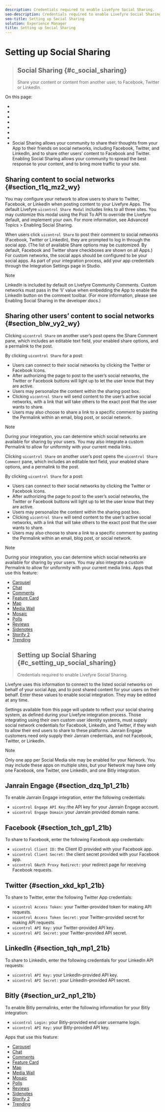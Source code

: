 ```yaml
---
description: Credentials required to enable Livefyre Social Sharing.
seo-description: Credentials required to enable Livefyre Social Sharing.
seo-title: Setting up Social Sharing
solution: Experience Manager
title: Setting up Social Sharing
---
```


# Setting up Social Sharing


>## Social Sharing {#c_social_sharing}
>Share your content or content from another user, to Facebook, Twitter or LinkedIn.

On this page:

* [](#c_social_sharing/section_t1q_mz2_wy)
* [](#c_social_sharing/section_blw_vy2_wy)
* [](#c_setting_up_social_sharing)
* [](#c_setting_up_social_sharing/section_dzq_1p1_21b)
* [](#c_setting_up_social_sharing/section_tch_gp1_21b)
* [](#c_setting_up_social_sharing/section_xkd_kp1_21b)
* [](#c_setting_up_social_sharing/section_tqh_mp1_21b)
* [](#c_setting_up_social_sharing/section_ur2_np1_21b)
Social Sharing allows your community to share their thoughts from your App to their friends on social networks, including Facebook, Twitter, and LinkedIn, and to share other users’ content to Facebook and Twitter. Enabling Social Sharing allows your community to spread the best response to your content, and to bring more traffic to your site.

## Sharing content to social networks {#section_t1q_mz2_wy}

You may configure your network to allow users to share to Twitter, Facebook, or LinkedIn when posting content to your Livefyre Apps. The default Livefyre `uicontrol Share Modal` includes links to all three sites. You may customize this modal using the Post To API to override the Livefyre default, and implement your own. For more information, see Advanced Topics &gt; Enabling Social Sharing.

When users click `uicontrol Share` to post their comment to social networks (Facebook, Twitter or LinkedIn), they are prompted to log in through the social app. (The list of available Share options may be customized. By default, Facebook and Twitter share checkboxes are shown on all Apps.) For custom networks, the social apps should be configured to be your social apps. As part of your integration process, add your app credentials through the Integration Settings page in Studio.

>[!NOTE]
>
>LinkedIn is included by default on Livefyre Community Comments. Custom networks must pass in the ‘li’ value when embedding the App to enable the LinkedIn button on the comment toolbar. (For more information, please see Enabling Social Sharing in the developer docs.)
## Sharing other users’ content to social networks {#section_blw_vy2_wy}

Clicking `uicontrol Share` on another user’s post opens the Share Comment pane, which includes an editable text field, your enabled share options, and a permalink to the post.

By clicking `uicontrol Share` for a post:

* Users can connect to their social networks by clicking the Twitter or Facebook Icons.
* After authorizing the page to post to the user’s social networks, the Twitter or Facebook buttons will light up to let the user know that they are active.
* Users may personalize the content within the sharing post box.
* Clicking `uicontrol Share` will send content to the user’s active social networks, with a link that will take others to the exact post that the user wants to share.
* Users may also choose to share a link to a specific comment by pasting the Permalink within an email, blog post, or social network.
>[!NOTE]
>
>During your integration, you can determine which social networks are available for sharing by your users. You may also integrate a custom Permalink to allow for uniformity with your current media links.

Clicking `uicontrol Share` on another user’s post opens the `uicontrol Share Comment` pane, which includes an editable text field, your enabled share options, and a permalink to the post.

By clicking `uicontrol Share` for a post:

* Users can connect to their social networks by clicking the Twitter or Facebook Icons.
* After authorizing the page to post to the user’s social networks, the Twitter or Facebook buttons will light up to let the user know that they are active.
* Users may personalize the content within the sharing post box.
* Clicking `uicontrol Share` will send content to the user’s active social networks, with a link that will take others to the exact post that the user wants to share.
* Users may also choose to share a link to a specific comment by pasting the Permalink within an email, blog post, or social network.
>[!NOTE]
>
>During your integration, you can determine which social networks are available for sharing by your users. You may also integrate a custom Permalink to allow for uniformity with your current media links.
Apps that use this feature:

* [Carousel](c_carousel_app.md#c_carousel_app)
* [Chat](c_chat_app.md#c_chat_app)
* [Comments](c_comments_app.md#c_comments_app)
* [Feature Card](c_feature_card_app.md#c_feature_card_app)
* [Map](c_map_app.md#c_map_app)
* [Media Wall](c_media_wall_app.md#c_media_wall_app)
* [Mosaic](c_mosaic_app.md#c_mosaic_app)
* [Polls](c_polls_app.md#c_polls_app)
* [Reviews](c_reviews_app.md#c_reviews_app)
* [Sidenotes](c_sidenotes_app.md#c_sidenotes_app)
* [Storify 2](c_storify2.md#c_storify2)
* [Trending](c_trending_app.md#c_trending_app)

>## Setting up Social Sharing {#c_setting_up_social_sharing}
>Credentials required to enable Livefyre Social Sharing.

<!-- c_social_sharing.dita -->
Livefyre uses this information to connect to the listed social networks on behalf of your social App, and to post shared content for your users on their behalf. Enter these values to enable social integration. They may be edited at any time.

Settings available from this page will update to reflect your social sharing system, as defined during your Livefyre integration process. Those integrating using their own custom user identity systems, must supply social network credentials for Facebook, LinkedIn, and Twitter, if they wish to allow their end users to share to these platforms. Janrain Engage customers need only supply their Janrain credentials, and not Facebook, Twitter, or LinkedIn.

>[!NOTE]
>
>Only one app per Social Media site may be enabled for your Network. You may include these apps on multiple sites, but your Network may have only one Facebook, one Twitter, one LinkedIn, and one Bitly integration.
## Janrain Engage {#section_dzq_1p1_21b}

To enable Janrain Engage integration, enter the following credentials:

* `uicontrol Engage API Key:`the API key for your Janrain Engage account.
* `uicontrol Engage Domain:`your Janrain provided domain name.
## Facebook {#section_tch_gp1_21b}

To share to Facebook, enter the following Facebook app credentials:

* `uicontrol Client ID:` the Client ID provided with your Facebook app.
* `uicontrol Client Secret:` the client secret provided with your Facebook app.
* `uicontrol OAuth Proxy Redirect:` your redirect page for receiving Facebook requests.
## Twitter {#section_xkd_kp1_21b}

To share to Twitter, enter the following Twitter App credentials:

* `uicontrol Access Token:` your Twitter-provided token for making API requests.
* `uicontrol Access Token Secret:` your Twitter-provided secret for making API requests.
* `uicontrol API Key:` your Twitter-provided API key.
* `uicontrol API Secret:` your Twitter-provided API secret.
## LinkedIn {#section_tqh_mp1_21b}

To share to LinkedIn, enter the following credentials for your LinkedIn API requests:

* `uicontrol API Key:` your LinkedIn-provided API key.
* `uicontrol API Secret:` your LinkedIn-provided API secret.
## Bitly {#section_ur2_np1_21b}

To enable Bitly permalinks, enter the following information for your Bitly integration:

* `uicontrol Login:` your Bitly-provided end user username login.
* `uicontrol API Key:` your Bitly-provided API key.
<a id="section_blk_ccj_h1b"></a>

Apps that use this feature:

* [Carousel](c_carousel_app.md#c_carousel_app)
* [Chat](c_chat_app.md#c_chat_app)
* [Comments](c_comments_app.md#c_comments_app)
* [Feature Card](c_feature_card_app.md#c_feature_card_app)
* [Map](c_map_app.md#c_map_app)
* [Media Wall](c_media_wall_app.md#c_media_wall_app)
* [Mosaic](c_mosaic_app.md#c_mosaic_app)
* [Polls](c_polls_app.md#c_polls_app)
* [Reviews](c_reviews_app.md#c_reviews_app)
* [Sidenotes](c_sidenotes_app.md#c_sidenotes_app)
* [Storify 2](c_storify2.md#c_storify2)
* [Trending](c_trending_app.md#c_trending_app)
